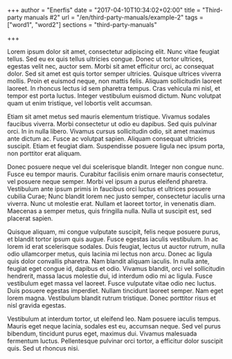 +++
author = "Enerfis"
date = "2017-04-10T10:34:02+02:00"
title = "Third-party manuals #2"
url = "/en/third-party-manuals/example-2"
tags = ["word1", "word2"]
sections = "third-party-manuals"

+++

Lorem ipsum dolor sit amet, consectetur adipiscing elit. Nunc vitae feugiat tellus. Sed eu ex quis tellus ultricies congue. Donec ut tortor ultrices, egestas velit nec, auctor sem. Morbi sit amet efficitur orci, ac consequat dolor. Sed sit amet est quis tortor semper ultricies. Quisque ultrices viverra mollis. Proin et euismod neque, non mattis felis. Aliquam sollicitudin laoreet laoreet. In rhoncus lectus id sem pharetra tempus. Cras vehicula mi nisl, et tempor est porta luctus. Integer vestibulum euismod dictum. Nunc volutpat quam ut enim tristique, vel lobortis velit accumsan.

Etiam sit amet metus sed mauris elementum tristique. Vivamus sodales faucibus viverra. Morbi consectetur ut odio eu dapibus. Sed quis pulvinar orci. In in nulla libero. Vivamus cursus sollicitudin odio, sit amet maximus ante dictum ac. Fusce ac volutpat sapien. Aliquam consequat ultricies suscipit. Etiam et feugiat diam. Suspendisse posuere ligula nec ipsum porta, non porttitor erat aliquam.

Donec posuere neque vel dui scelerisque blandit. Integer non congue nunc. Fusce eu tempor mauris. Curabitur facilisis enim ornare mauris consectetur, vel posuere neque semper. Morbi vel ipsum a purus eleifend pharetra. Vestibulum ante ipsum primis in faucibus orci luctus et ultrices posuere cubilia Curae; Nunc blandit lorem nec justo semper, consectetur iaculis urna viverra. Nunc ut molestie erat. Nullam et laoreet tortor, in venenatis diam. Maecenas a semper metus, quis fringilla nulla. Nulla ut suscipit est, sed placerat sapien.

Quisque aliquam, mi congue vulputate suscipit, felis neque posuere purus, et blandit tortor ipsum quis augue. Fusce egestas iaculis vestibulum. In ac lorem id erat scelerisque sodales. Duis feugiat, lectus ut auctor rutrum, nulla odio ullamcorper metus, quis lacinia mi lectus non arcu. Donec ac ligula quis dolor convallis pharetra. Nam blandit aliquam iaculis. In nulla ante, feugiat eget congue id, dapibus et odio. Vivamus blandit, orci vel sollicitudin hendrerit, massa lacus molestie dui, id interdum odio mi ac ligula. Fusce vestibulum eget massa vel laoreet. Fusce vulputate vitae odio nec luctus. Duis posuere egestas imperdiet. Nullam tincidunt laoreet semper. Nam eget lorem magna. Vestibulum blandit rutrum tristique. Donec porttitor risus et nisl gravida egestas.

Vestibulum at interdum tortor, ut eleifend leo. Nam posuere iaculis tempus. Mauris eget neque lacinia, sodales est eu, accumsan neque. Sed vel purus bibendum, tincidunt purus eget, maximus dui. Vivamus malesuada fermentum luctus. Pellentesque pulvinar orci tortor, a efficitur dolor suscipit quis. Sed ut rhoncus nisi.
